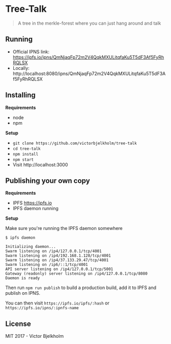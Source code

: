 # Tree-Talk
> A tree in the merkle-forest where you can just hang around and talk

## Running

* Official IPNS link: https://ipfs.io/ipns/QmNjaqFp72m2V4QqkMXULitqfaKu5T5dF3Af5FyRhRQLSX
* Locally: http://localhost:8080/ipns/QmNjaqFp72m2V4QqkMXULitqfaKu5T5dF3Af5FyRhRQLSX

## Installing

**Requirements**

* node
* npm

**Setup**

* `git clone https://github.com/victorbjelkholm/tree-talk`
* `cd tree-talk`
* `npm install`
* `npm start`
* Visit http://localhost:3000

## Publishing your own copy

**Requirements**

* IPFS https://ipfs.io
* IPFS daemon running

**Setup**

Make sure you're running the IPFS daemon somewhere

```
$ ipfs daemon

Initializing daemon...
Swarm listening on /ip4/127.0.0.1/tcp/4001
Swarm listening on /ip4/192.168.1.128/tcp/4001
Swarm listening on /ip4/37.133.29.47/tcp/4001
Swarm listening on /ip6/::1/tcp/4001
API server listening on /ip4/127.0.0.1/tcp/5001
Gateway (readonly) server listening on /ip4/127.0.0.1/tcp/8080
Daemon is ready
```

Then run `npm run publish` to build a production build, add it to IPFS and publish
on IPNS.

You can then visit `https://ipfs.io/ipfs/:hash` or `https://ipfs.io/ipns/:ipnfs-name`

## License

MIT 2017 - Victor Bjelkholm

